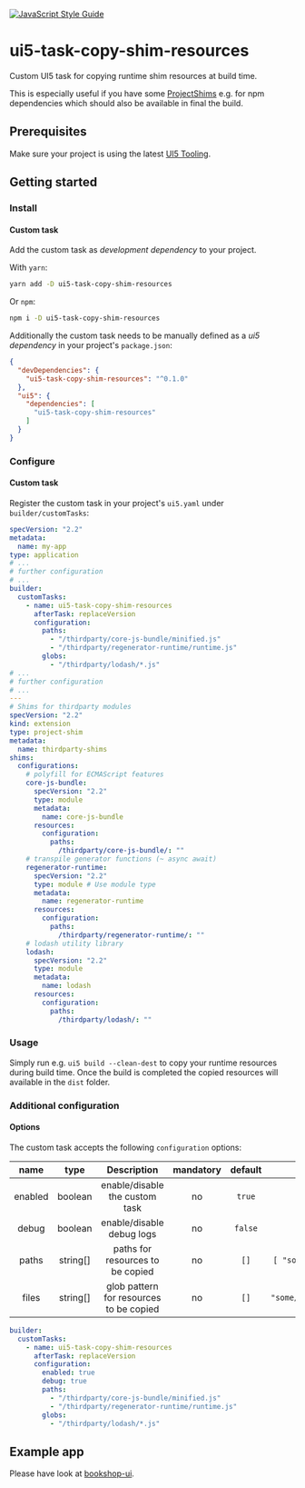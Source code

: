 [![JavaScript Style Guide](https://img.shields.io/badge/code_style-standard-brightgreen.svg)](https://standardjs.com)

# ui5-task-copy-shim-resources
Custom UI5 task for copying runtime shim resources at build time.

This is especially useful if you have some [ProjectShims](https://sap.github.io/ui5-tooling/pages/extensibility/ProjectShims/) e.g. for npm dependencies which should also be available in final the build.

## Prerequisites
Make sure your project is using the latest [UI5 Tooling](https://sap.github.io/ui5-tooling/pages/GettingStarted/).

## Getting started

### Install

#### Custom task
Add the custom task as _development dependency_ to your project.

With `yarn`:
```sh
yarn add -D ui5-task-copy-shim-resources
```
Or `npm`:
```sh
npm i -D ui5-task-copy-shim-resources
```

Additionally the custom task needs to be manually defined as a _ui5 dependency_ in your project's `package.json`:
```json
{
  "devDependencies": {
    "ui5-task-copy-shim-resources": "^0.1.0"
  },
  "ui5": {
    "dependencies": [
      "ui5-task-copy-shim-resources"
    ]
  }
}
```

### Configure

#### Custom task
Register the custom task in your project's `ui5.yaml` under `builder/customTasks`:
```yaml
specVersion: "2.2"
metadata:
  name: my-app
type: application
# ...
# further configuration
# ...
builder:
  customTasks:
    - name: ui5-task-copy-shim-resources
      afterTask: replaceVersion
      configuration:
        paths:
          - "/thirdparty/core-js-bundle/minified.js"
          - "/thirdparty/regenerator-runtime/runtime.js"
        globs:
          - "/thirdparty/lodash/*.js"
# ...
# further configuration
# ...
---
# Shims for thirdparty modules
specVersion: "2.2"
kind: extension
type: project-shim
metadata:
  name: thirdparty-shims
shims:
  configurations:
    # polyfill for ECMAScript features
    core-js-bundle:
      specVersion: "2.2"
      type: module
      metadata:
        name: core-js-bundle
      resources:
        configuration:
          paths:
            /thirdparty/core-js-bundle/: ""
    # transpile generator functions (~ async await)
    regenerator-runtime:
      specVersion: "2.2"
      type: module # Use module type
      metadata:
        name: regenerator-runtime
      resources:
        configuration:
          paths:
            /thirdparty/regenerator-runtime/: ""
    # lodash utility library
    lodash:
      specVersion: "2.2"
      type: module
      metadata:
        name: lodash
      resources:
        configuration:
          paths:
            /thirdparty/lodash/: ""
```

### Usage
Simply run e.g. `ui5 build --clean-dest` to copy your runtime resources during build time.
Once the build is completed the copied resources will available in the `dist` folder.


### Additional configuration

#### Options
The custom task accepts the following `configuration` options:

|  name   |   type   | Description                                                                                | mandatory |   default   |                examples                |
|:-------:|:--------:|:------------------------------------------------------------------------------------------:|:---------:|:-----------:|:--------------------------------------:|
| enabled |  boolean | enable/disable the custom task                                                             |     no    |   `true`    |             `true`, `false`            |
| debug   |  boolean | enable/disable debug logs                                                                  |     no    |   `false`   |             `true`, `false`            |
| paths   | string[] | paths for resources to be copied                                                           |     no    |   `[]`      | `[ "some/resource/path.js" ]`           |
| files   | string[] | glob pattern for resources to be copied                                                    |     no    | `[]`        | `[ "some/resource/glob/**/*.js" ]`        |

```yaml
builder:
  customTasks:
    - name: ui5-task-copy-shim-resources
      afterTask: replaceVersion
      configuration:
        enabled: true
        debug: true
        paths:
          - "/thirdparty/core-js-bundle/minified.js"
          - "/thirdparty/regenerator-runtime/runtime.js"
        globs:
          - "/thirdparty/lodash/*.js"
```

## Example app

Please have look at [bookshop-ui](https://github.com/pwasem/bookshop-ui).
